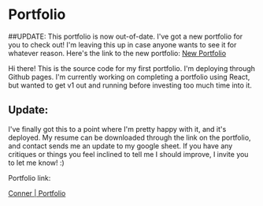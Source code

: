 # Portfolio

##UPDATE:
This portfolio is now out-of-date. I've got a new portfolio for you to check out! I'm leaving this up in case anyone wants to see it for whatever reason. Here's the link to the new portfolio: [New Portfolio](https://conner-huf.github.io/portfolio-site/)

Hi there! This is the source code for my first portfolio. I'm deploying through Github pages. I'm currently working on completing a portfolio using React, but wanted to get v1 out and running before investing too much time into it. 

## Update:
I've finally got this to a point where I'm pretty happy with it, and it's deployed. My resume can be downloaded through the link on the portfolio, and contact sends me an update to my google sheet. If you have any critiques or things you feel inclined to tell me I should improve, I invite you to let me know! :)

Portfolio link:

[Conner | Portfolio](https://conner-huf.github.io/Portfolio/)
